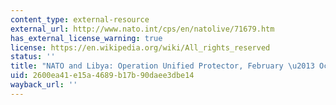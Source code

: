 ```yaml
---
content_type: external-resource
external_url: http://www.nato.int/cps/en/natolive/71679.htm
has_external_license_warning: true
license: https://en.wikipedia.org/wiki/All_rights_reserved
status: ''
title: "NATO and Libya: Operation Unified Protector, February \u2013 October 2011"
uid: 2600ea41-e15a-4689-b17b-90daee3dbe14
wayback_url: ''
---
```

